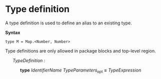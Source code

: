 # Type definition

A type definition is used to define an alias to an existing type.

**Syntax**

```
type M = Map.<Number, Number>
```

Type definitions are only allowed in package blocks and top-level region.

<ul>
    <i>TypeDefinition</i> :
    <ul>
        <b>type</b> <i>IdentifierName</i> <i>TypeParameters</i><sub>opt</sub> <b>=</b> <i>TypeExpression</i>
    </ul>
</ul>
